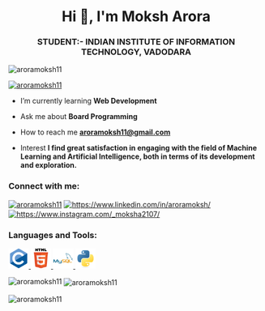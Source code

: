 <h1 align="center">Hi 👋, I'm Moksh Arora</h1>
<h3 align="center">STUDENT:- INDIAN INSTITUTE OF INFORMATION TECHNOLOGY, VADODARA</h3>
<p align="left"> <img src="https://komarev.com/ghpvc/?username=aroramoksh11&label=Profile%20views&color=0e75b6&style=flat" alt="aroramoksh11" /> </p>


<p align="left"> <a href="https://twitter.com/aroramoksh11" target="blank"><img src="https://img.shields.io/twitter/follow/aroramoksh11?logo=twitter&style=for-the-badge" alt="aroramoksh11" /></a> </p>

- I’m currently learning **Web Development**

- Ask me about **Board Programming**

- How to reach me **aroramoksh11@gmail.com**

- Interest **I find great satisfaction in engaging with the field of Machine Learning and Artificial Intelligence, both in terms of its development and exploration.**

<h3 align="left">Connect with me:</h3>
<p align="left">
<a href="https://twitter.com/aroramoksh11" target="blank"><img align="center" src="https://raw.githubusercontent.com/rahuldkjain/github-profile-readme-generator/master/src/images/icons/Social/twitter.svg" alt="aroramoksh11" height="30" width="40" /></a>
<a href="https://linkedin.com/in/https://www.linkedin.com/in/aroramoksh/" target="blank"><img align="center" src="https://raw.githubusercontent.com/rahuldkjain/github-profile-readme-generator/master/src/images/icons/Social/linked-in-alt.svg" alt="https://www.linkedin.com/in/aroramoksh/" height="30" width="40" /></a>
<a href="https://instagram.com/https://www.instagram.com/_moksha2107/" target="blank"><img align="center" src="https://raw.githubusercontent.com/rahuldkjain/github-profile-readme-generator/master/src/images/icons/Social/instagram.svg" alt="https://www.instagram.com/_moksha2107/" height="30" width="40" /></a>
</p>

<h3 align="left">Languages and Tools:</h3>
<p align="left"> <a href="https://www.cprogramming.com/" target="_blank" rel="noreferrer"> <img src="https://raw.githubusercontent.com/devicons/devicon/master/icons/c/c-original.svg" alt="c" width="40" height="40"/> </a> <a href="https://www.w3.org/html/" target="_blank" rel="noreferrer"> <img src="https://raw.githubusercontent.com/devicons/devicon/master/icons/html5/html5-original-wordmark.svg" alt="html5" width="40" height="40"/> </a> <a href="https://www.mysql.com/" target="_blank" rel="noreferrer"> <img src="https://raw.githubusercontent.com/devicons/devicon/master/icons/mysql/mysql-original-wordmark.svg" alt="mysql" width="40" height="40"/> </a> <a href="https://www.python.org" target="_blank" rel="noreferrer"> <img src="https://raw.githubusercontent.com/devicons/devicon/master/icons/python/python-original.svg" alt="python" width="40" height="40"/> </a> </p>

<p><img align="left" src="https://github-readme-stats.vercel.app/api/top-langs?username=aroramoksh11&show_icons=true&locale=en&layout=compact" alt="aroramoksh11" /></p>

<p>&nbsp;<img align="center" src="https://github-readme-stats.vercel.app/api?username=aroramoksh11&show_icons=true&locale=en" alt="aroramoksh11" /></p>

<p><img align="center" src="https://github-readme-streak-stats.herokuapp.com/?user=aroramoksh11&" alt="aroramoksh11" /></p>

